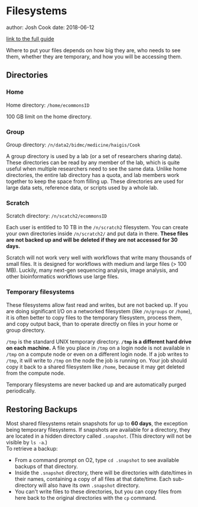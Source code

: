 # Filesystems
author: Josh Cook
date: 2018-06-12

[link to the full guide](https://wiki.rc.hms.harvard.edu/display/O2/Filesystems)

Where to put your files depends on how big they are, who needs to see them, whether they are temporary, and how you will be accessing them.  

## Directories

### Home

Home directory: `/home/ecommonsID`  

100 GB limit on the home directory.

### Group

Group directory: `/n/data2/bidmc/medicine/haigis/Cook`  

A group directory is used by a lab (or a set of researchers sharing data). These directories can be read by any member of the lab, which is quite useful when multiple researchers need to see the same data. Unlike home directories, the entire lab directory has a quota, and lab members work together to keep the space from filling up. These directories are used for large data sets, reference data, or scripts used by a whole lab.

### Scratch 

Scratch directory: `/n/scatch2/ecommonsID`  

Each user is entitled to 10 TB in the `/n/scratch2` filesystem. You can create your own directories inside `/n/scratch2/` and put data in there. **These files are not backed up and will be deleted if they are not accessed for 30 days.**  

Scratch will not work very well with workflows that write many thousands of small files. It is designed for workflows with medium and large files (> 100 MB). Luckily, many next-gen sequencing analysis, image analysis, and other bioinformatics workflows use large files.

### Temporary filesystems

These filesystems allow fast read and writes, but are not backed up. If you are doing significant I/O on a networked filesystem (like `/n/groups` or `/home`), it is often better to copy files to the temporary filesystem, process them, and copy output back, than to operate directly on files in your home or group directory.  

`/tmp` is the standard UNIX temporary directory. **`/tmp` is a different hard drive on each machine.** A file you place in `/tmp` on a login node is not available in `/tmp` on a compute node or even on a different login node. If a job writes to `/tmp`, it will write to `/tmp` on the node the job is running on. Your job should copy it back to a shared filesystem like `/home`, because it may get deleted from the compute node.  

Temporary filesystems are never backed up and are automatically purged periodically.

## Restoring Backups

Most shared filesystems retain snapshots for up to **60 days**, the exception being temporary filesystems. If snapshots are available for a directory, they are located in a hidden directory called `.snapshot`. (This directory will not be visible by `ls -a`.)  
To retrieve a backup:

* From a command prompt on O2, type `cd .snapshot` to see available backups of that directory.
* Inside the `.snapshot` directory, there will be directories with date/times in their names, containing a copy of all files at that date/time. Each sub-directory will also have its own `.snapshot` directory.
* You can't write files to these directories, but you can copy files from here back to the original directories with the `cp` command.